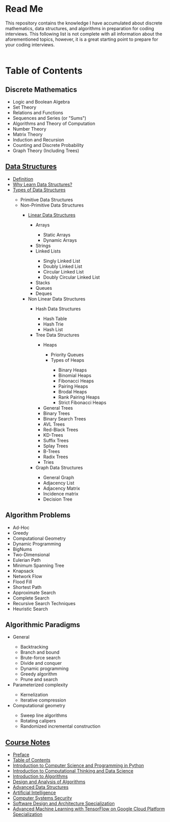 # Read Me
This repository contains the knowledge I have accumulated about discrete mathematics, data structures, and algorithms in preparation for coding interviews. This following list is not complete with all information about the aforementioned topics, however, it is a great starting point to prepare for your coding interviews.<br><br>
<h1>Table of Contents</h1>
<h2>Discrete Mathematics</h2>
<ul>
  <li>Logic and Boolean Algebra</li>
  <li>Set Theory</li>
  <li>Relations and Functions</li>
  <li>Sequences and Series (or "Sums")</li>
  <li>Algorithms and Theory of Computation</li>
  <li>Number Theory</li>
  <li>Matrix Theory</li>
  <li>Induction and Recursion</li>
  <li>Counting and Discrete Probability</li>
  <li>Graph Theory (Including Trees)</li>
</ul>
<h2><a href="https://github.com/Ben-Spencer/Interview-Preparation/blob/master/Data-Structures.md#data-structures">Data Structures</a></h2>
<ul>
  <li><a href="https://github.com/Ben-Spencer/Interview-Preparation/blob/master/Data-Structures.md#definition">Definition</a></li>
  <li><a href="https://github.com/Ben-Spencer/Interview-Preparation/blob/master/Data-Structures.md#why-learn-data-structures">Why Learn Data Structures?</a></li>
  <li><a href="https://github.com/Ben-Spencer/Interview-Preparation/blob/master/Data-Structures.md#types-of-data-structures">Types of Data Structures</a></li>
  <ul>
    <li>Primitive Data Structures</li>
    <li>Non-Primitive Data Structures</li>
    <ul>
      <li><a href="https://github.com/Ben-Spencer/Interview-Preparation/blob/master/Data-Structures.md#linear-data-structures">Linear Data Structures</a></li>
      <ul>
        <li>Arrays</li>
        <ul>
          <li>Static Arrays</li>
          <li>Dynamic Arrays</li>
        </ul>
        <li>Strings</li>
        <li>Linked Lists</li>
        <ul>
          <li>Singly Linked List</li>
          <li>Doubly Linked List</li>
          <li>Circular Linked List</li>
          <li>Doubly Circular Linked List</li>
        </ul>
        <li>Stacks</li>
        <li>Queues</li>
        <li>Deques</li>
      </ul>
      <li>Non Linear Data Structures</li>
      <ul>
      <li>Hash Data Structures</li>
      <ul>
        <li>Hash Table</li>
        <li>Hash Trie</li>
        <li>Hash List</li>
      </ul>
      <li>Tree Data Structures</li>
      <ul>
        <li>Heaps</li>
        <ul>
          <li>Priority Queues</li>
          <li>Types of Heaps</li>
          <ul>
            <li>Binary Heaps</li>
            <li>Binomial Heaps</li>	
            <li>Fibonacci	Heaps</li>
            <li>Pairing Heaps</li>
            <li>Brodal Heaps</li>
            <li>Rank Pairing Heaps</li>
            <li>Strict Fibonacci Heaps</li>
          </ul>
        </ul>
        <li>General Trees</li>
        <li>Binary Trees</li>
        <li>Binary Search Trees</li>
        <li>AVL Trees</li>
        <li>Red-Black Trees</li>
        <li>KD-Trees</li>
        <li>Suffix Trees</li>
        <li>Splay Trees</li>
        <li>B-Trees</li>
        <li>Radix Trees</li>
        <li>Tries</li>
      </ul>
      <li>Graph Data Structures</li>
      <ul>
        <li>General Graph</li>
        <li>Adjacency List</li>
        <li>Adjacency Matrix</li>
        <li>Incidence matrix</li>
        <li>Decision Tree</li>
      </ul>
      </ul></ul></ul>
  </ul>
<h2>Algorithm Problems</h2>
<ul>
  <li>Ad-Hoc</li>
  <li>Greedy</li>
  <li>Computational Geometry</li>
  <li>Dynamic Programming</li>
  <li>BigNums</li>
  <li>Two-Dimensional</li>
  <li>Eulerian Path</li>
  <li>Minimum Spanning Tree</li>
  <li>Knapsack</li>
  <li>Network Flow</li>
  <li>Flood Fill</li>
  <li>Shortest Path</li>
  <li>Approximate Search</li>
  <li>Complete Search</li>
  <li>Recursive Search Techniques</li>
  <li>Heuristic Search</li>
</ul>
<h2>Algorithmic Paradigms</h2>
<ul>
  <li>General</li>
    <ul>
      <li>Backtracking</li>
      <li>Branch and bound</li>
      <li>Brute-force search</li>
      <li>Divide and conquer</li>
      <li>Dynamic programming</li>
      <li>Greedy algorithm</li>
      <li>Prune and search</li>
  </ul>
  <li>Parameterized complexity</li>
    <ul>
      <li>Kernelization</li>
      <li>Iterative compression</li>
    </ul>
  <li>Computational geometry</li>
    <ul>
      <li>Sweep line algorithms</li>
      <li>Rotating calipers</li>
      <li>Randomized incremental construction</li>
    </ul>
</ul>
<h2><a href="https://github.com/Ben-Spencer/Interview-Preparation/blob/master/Course-Notes.md">Course Notes</a></h2>
<ul>
  <li><a href="https://github.com/Ben-Spencer/Interview-Preparation/blob/master/Course-Notes.md#preface">Preface</a></li>
  <li><a href="https://github.com/Ben-Spencer/Interview-Preparation/blob/master/Course-Notes.md#table-of-contents">Table of Contents</a></li>
  <li><a href="https://github.com/Ben-Spencer/Interview-Preparation/blob/master/Course-Notes.md#introduction-to-computer-science-and-programming-in-python">Introduction to Computer Science and Programming in Python</a></li>
  <li><a href="">Introduction to Computational Thinking and Data Science</a></li>
  <li><a href="">Introduction to Algorithms</a></li>
  <li><a href="">Design and Analysis of Algorithms</a></li>
  <li><a href="">Advanced Data Structures</a></li>
  <li><a href="">Artificial Intelligence</a></li>
  <li><a href="">Computer Systems Security</a></li>
  <li><a href="">Software Design and Architecture Specialization</a></li>
  <li><a href="">Advanced Machine Learning with TensorFlow on Google Cloud Platform Specialization</a></li>
</ul>
